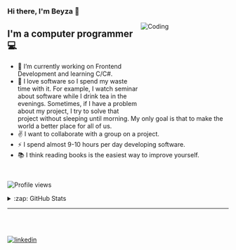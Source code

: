 ### Hi there, I'm Beyza 👋

<img src="https://github.com/b-tekinli/Yazilim-Teknikleri-ve-Diger-Yararli-Turkce-Kaynaklar/blob/main/images/code.gif" alt="Coding" width=200 height=200 align="right">

## I'm a computer programmer :computer:

- 🔭 I’m currently working on Frontend Development and learning C/C#.
- 💬 I love software so I spend my waste time with it. For example, I watch seminar about software while I drink tea in the evenings. Sometimes, if I have a problem about my project, I try to solve that project without sleeping until morning. My only goal is that to make the world a better place for all of us.
- ✌️ I want to collaborate with a group on a project.
- ⚡ I spend almost 9-10 hours per day developing software.
- 📚 I think reading books is the easiest way to improve yourself.

<br />

![Profile views](https://gpvc.arturio.dev/b-tekinli)  


<details>
  
  <summary>:zap: GitHub Stats</summary>
  
 <br />

![Beyza's GitHub stats](https://github-readme-stats.vercel.app/api?username=b-tekinli&show_icons=true&title_color=ff0000&icon_color=ffdf00&text_color=000000&bg_color=ffffff) 

<br />

![GitHub streak stats](https://github-readme-streak-stats.herokuapp.com/?user=b-tekinli)

<br />

<!-- ![GitHub metrics](https://metrics.lecoq.io/b-tekinli) -->

<br />

[![Top Langs](https://github-readme-stats.vercel.app/api/top-langs/?username=b-tekinli&langs_count=15)](https://github.com/b-tekinli/github-readme-stats)

<br />

[![trophy](https://github-profile-trophy.vercel.app/?username=b-tekinli)](https://github.com/b-tekinli/github-profile-trophy)

<br />

![GitHub Activity Graph](https://activity-graph.herokuapp.com/graph?username=b-tekinli)

<br />

<a href='https://archiveprogram.github.com/'><img src='https://raw.githubusercontent.com/acervenky/animated-github-badges/master/assets/acbadge.gif' width='40' height='40'></a> <a href='https://docs.github.com/en/developers'><img src='https://raw.githubusercontent.com/acervenky/animated-github-badges/master/assets/devbadge.gif' width='40' height='40'></a> <a href='https://github.com/pricing'><img src='https://raw.githubusercontent.com/acervenky/animated-github-badges/master/assets/pro.gif' width='40' height='40'></a> <a href='https://stars.github.com/'><img src='https://raw.githubusercontent.com/acervenky/animated-github-badges/master/assets/starbadge.gif' width='35' height='35'></a> 

</details>

----------------------------------------------------------------------------------------------------------------------------------------------------------------

<br />
<br />

[<img src='https://cdn.jsdelivr.net/npm/simple-icons@3.0.1/icons/linkedin.svg' alt='linkedin' height='40'>](https://www.linkedin.com/in/beyzanur-tekinli-8a1b421a7//)

